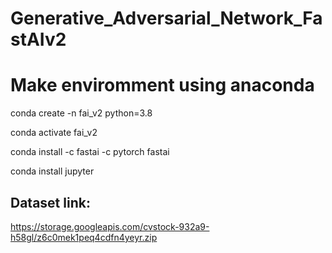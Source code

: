 # Generative_Adversarial_Network_FastAIv2

# Make enviromment using anaconda

conda create -n fai_v2 python=3.8

conda activate fai_v2

conda install -c fastai -c pytorch fastai

conda install jupyter

## Dataset link: 

https://storage.googleapis.com/cvstock-932a9-h58gl/z6c0mek1peq4cdfn4yeyr.zip

